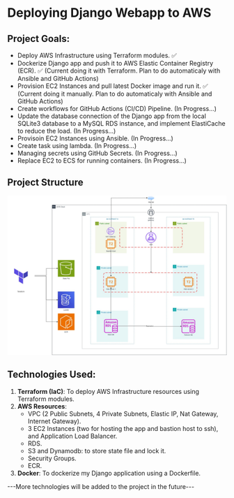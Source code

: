 # Deploying Django Webapp to AWS

## Project Goals:
- Deploy AWS Infrastructure using Terraform modules. :white_check_mark:
- Dockerize Django app and push it to AWS Elastic Container Registry (ECR). :white_check_mark: (Current doing it with Terraform. Plan to do automaticaly with Ansible and GitHub Actions)
- Provision EC2 Instances and pull latest Docker image and run it. :white_check_mark: (Current doing it manually. Plan to do automaticaly with Ansible and GitHub Actions)
- Create workflows for GitHub Actions (CI/CD) Pipeline. (In Progress...)
- Update the database connection of the Django app from the local SQLite3 database to a MySQL RDS instance, and implement ElastiCache to reduce the load. (In Progress...)
- Provisoin EC2 Instances using Ansible. (In Progress...)
- Create task using lambda. (In Progress...)
- Managing secrets using GitHub Secrets. (In Progress...)
- Replace EC2 to ECS for running containers. (In Progress...)

## Project Structure
![Infrastructure](./assests/DevOpsDiagram.jpg)

## Technologies Used:
1. **Terraform (IaC)**: To deploy AWS Infrastructure resources using Terraform modules.
2. **AWS Resources**:
	- VPC (2 Public Subnets, 4 Private Subnets, Elastic IP, Nat Gateway, Internet Gateway).
	- 3 EC2 Instances (two for hosting the app and bastion host to ssh), and Application Load Balancer.
	- RDS.
	- S3 and Dynamodb: to store state file and lock it.
	- Security Groups.
	- ECR.
3. **Docker**: To dockerize my Django application using a Dockerfile.

---More technologies will be added to the project in the future---
